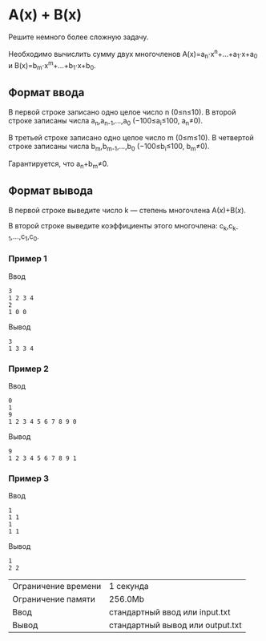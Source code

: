 # A(x) + B(x)

Решите немного более сложную задачу.

Необходимо вычислить сумму двух многочленов A(x)\=a<sub>n</sub>⋅x<sup>n</sup>+…+a<sub>1</sub>⋅x+a<sub>0</sub> и B(x)\=b<sub>m</sub>⋅x<sup>m</sup>+…+b<sub>1</sub>⋅x+b<sub>0</sub>​.

## Формат ввода

В первой строке записано одно целое число n (0≤n≤10). В второй строке записаны числа a<sub>n</sub>,a<sub>n-1</sub>,…,a<sub>0</sub> (−100≤a<sub>i</sub>≤100, a<sub>n</sub>≠0).

В третьей строке записано одно целое число m (0≤m≤10). В четвертой строке записаны числа b<sub>m</sub>,b<sub>m-1</sub>,…,b<sub>0</sub> (−100≤b<sub>i</sub>≤100, b<sub>m</sub>≠0).

Гарантируется, что a<sub>n</sub>+b<sub>m</sub>≠0.

## Формат вывода

В первой строке выведите число k — степень многочлена A(<i>x</i>)+B(<i>x</i>).

В второй строке выведите коэффициенты этого многочлена: c<sub>k</sub>,c<sub>k-1</sub>,…,c<sub>1</sub>,c<sub>0</sub>​.

### Пример 1

Ввод

    3
    1 2 3 4
    2
    1 0 0
    

Вывод

    3
    1 3 3 4 
    

### Пример 2

Ввод

    0
    1
    9
    1 2 3 4 5 6 7 8 9 0
    

Вывод

    9
    1 2 3 4 5 6 7 8 9 1 
    

### Пример 3

Ввод

    1
    1 1
    1
    1 1
    

Вывод

    1
    2 2 
    


<table>
 <tr class="time-limit">
    <td class="property-title">Ограничение времени</td>
    <td>1&nbsp;секунда</td>
 </tr>
 <tr class="memory-limit">
    <td class="property-title">Ограничение памяти</td>
    <td>256.0Mb</td>
 </tr>
 <tr class="input-file">
    <td class="property-title">Ввод</td>
    <td colspan="1">стандартный ввод или input.txt</td>
 </tr>
 <tr class="output-file">
    <td class="property-title">Вывод</td>
    <td colspan="1">стандартный вывод или output.txt</td>
 </tr>
</table>
